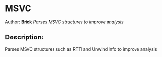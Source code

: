 # MSVC
Author: **Brick**
_Parses MSVC structures to improve analysis_

## Description:
Parses MSVC structures such as RTTI and Unwind Info to improve analysis
